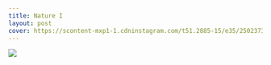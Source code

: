 ```yaml
---
title: Nature I
layout: post
cover: https://scontent-mxp1-1.cdninstagram.com/t51.2885-15/e35/25023735_1782377361780912_1304284913851170816_n.jpg
---
```


![](https://scontent-mxp1-1.cdninstagram.com/t51.2885-15/e35/25023735_1782377361780912_1304284913851170816_n.jpg)
